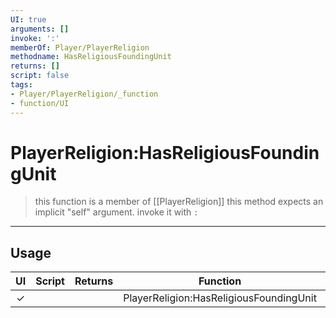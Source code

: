 ```yaml
---
UI: true
arguments: []
invoke: ':'
memberOf: Player/PlayerReligion
methodname: HasReligiousFoundingUnit
returns: []
script: false
tags:
- Player/PlayerReligion/_function
- function/UI
---
```

# PlayerReligion:HasReligiousFoundingUnit
> this function is a member of [[PlayerReligion]]
> this method expects an implicit "self" argument. invoke it with `:`
-----
## Usage
|  UI | Script | Returns | Function | Arguments |
|:---:|:------:|-------:|:--------:|:---------|
|✓| ||PlayerReligion:HasReligiousFoundingUnit||
